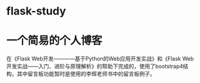 # flask-study

一个简易的个人博客
=================

在《Flask Web开发————基于Python的Web应用开发实战》和《Flask Web开发实战——入门、进阶与原理解析》的帮助下完成的，使用了bootstrap4结构，其中留言板功能暂时是使用的李辉老师书中的留言板例子。

